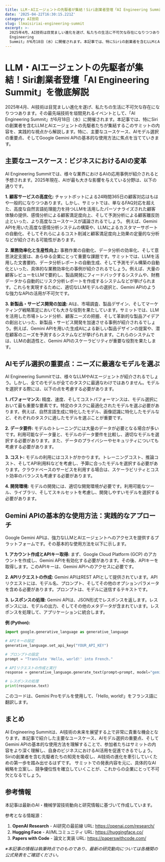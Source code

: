 ```yaml
---
title: LLM・AIエージェントの先駆者が集結！Siri創業者登壇「AI Engineering Summit」を徹底解説
date: '2025-04-22T16:30:15.221Z'
category: AI技術
slug: llmaisiriai-engineering-summit
excerpt: >-
  2025年4月、AI技術は目覚ましい進化を遂げ、私たちの生活に不可欠な存在になりつつあります。その最先端技術を垣間見れるイベントとして、「AI
  Engineering
  Summit」が6月18日（水）に開催されます。本記事では、特にSiriの創業者を含むLLMとAIエージェントの先駆者たちが集結する...
---
```


# LLM・AIエージェントの先駆者が集結！Siri創業者登壇「AI Engineering Summit」を徹底解説

2025年4月、AI技術は目覚ましい進化を遂げ、私たちの生活に不可欠な存在になりつつあります。その最先端技術を垣間見れるイベントとして、「AI Engineering Summit」が6月18日（水）に開催されます。本記事では、特にSiriの創業者を含むLLMとAIエージェントの先駆者たちが集結するこのサミットの内容を、実践的な視点から解説します。特に、主要なユースケース、AIモデル選択の重要点、そしてGoogle Gemini APIの基本的な使用方法に焦点を当てていきます。


## 主要なユースケース：ビジネスにおけるAIの変革

AI Engineering Summitでは、様々な業界におけるAIの応用事例が紹介されると予想されます。2025年現在、AIが最も大きな影響を与えている分野は、以下の通りです。

**1. 顧客サービスの高度化:**  チャットボットによる24時間365日の顧客対応はもはや一般的になりつつあります。しかし、サミットでは、単なるFAQ対応を超えた、高度な自然言語処理能力を持つLLMを活用したパーソナライズされた顧客体験の提供、感情分析による顧客満足度向上、そして予測分析による顧客離反防止といった、より高度なユースケースが議論されるでしょう。  例えば、Gemini APIを用いた高度な感情分析システムの構築や、LLMによるカスタマーサポートの自動化、そしてそれらによるコスト削減と顧客満足度向上効果の定量的な分析などが紹介される可能性があります。

**2. 業務効率化と生産性向上:**  事務作業の自動化、データ分析の効率化、そして意思決定支援は、あらゆる企業にとって重要な課題です。サミットでは、LLMを活用した文書要約、データ分析レポートの自動生成、そして予測モデル構築の自動化といった、具体的な業務効率化の事例が紹介されるでしょう。例えば、大量の顧客レビューをLLMで要約し、製品開発にフィードバックするシステムや、財務データから自動的にリスク分析レポートを作成するシステムなどが挙げられます。これらを実現するために、適切なLLMモデルの選択と、Gemini APIのような強力なAPIの活用が不可欠です。

**3. 新製品・サービス開発の加速:**  AIは、市場調査、製品デザイン、そしてマーケティング戦略策定においても大きな役割を果たしています。サミットでは、LLMを活用した市場トレンド分析、顧客ニーズの把握、そして革新的な製品アイデアの創出といった、新製品・サービス開発を加速させる事例が紹介されるでしょう。例えば、Gemini APIを用いた生成AIによる新しい製品デザインの提案や、潜在顧客のニーズを予測するシステムなどが挙げられます。これらのシステムでは、LLMの創造性と、Gemini APIのスケーラビリティが重要な役割を果たします。


## AIモデル選択の重要点：ニーズに最適なモデルを選ぶ

AI Engineering Summitでは、様々なLLMやAIエージェントが紹介されるでしょう。しかし、全てのモデルが全てのタスクに最適なわけではありません。モデルを選択する際には、以下の点を考慮する必要があります。

**1. パフォーマンス:** 精度、速度、そしてコストパフォーマンスは、モデル選択において最も重要な要素です。特定のタスクに最適化されたモデルを選ぶ必要があります。例えば、自然言語生成に特化したモデル、画像認識に特化したモデルなど、それぞれのタスクに適したモデルを選ぶことが重要です。

**2. データ要件:** モデルのトレーニングには大量のデータが必要となる場合が多いです。利用可能なデータ量と、モデルのデータ要件を比較し、適切なモデルを選択する必要があります。また、データのプライバシーやセキュリティについても考慮する必要があります。

**3. コスト:** モデルの利用にはコストがかかります。トレーニングコスト、推論コスト、そしてAPI利用料などを考慮し、予算に合ったモデルを選択する必要があります。クラウドベースのサービスを利用する場合は、スケーラビリティとコスト効率のバランスも考慮する必要があります。

**4. 開発環境:** モデルの開発には、適切な開発環境が必要です。利用可能なツール、ライブラリ、そしてスキルセットを考慮し、開発しやすいモデルを選択する必要があります。


## Gemini APIの基本的な使用方法：実践的なアプローチ

Google Gemini APIは、強力なLLMとAIエージェントへのアクセスを提供するプラットフォームです。その基本的な使用方法を以下に示します。

**1. アカウント作成とAPIキー取得:** まず、Google Cloud Platform (GCP) のアカウントを作成し、Gemini APIを有効化する必要があります。その後、APIキーを取得します。このAPIキーは、Gemini APIへのアクセスに必要です。

**2. APIリクエストの作成:** Gemini APIはREST APIとして提供されています。APIリクエストには、モデル名、プロンプト、そしてその他のオプションパラメータを含める必要があります。プロンプトは、モデルに送信するテキストです。

**3. レスポンスの処理:** Gemini APIは、JSON形式でレスポンスを返します。レスポンスには、モデルの出力、そしてその他のメタデータが含まれています。レスポンスを処理して、アプリケーションに統合します。

**例 (Python):**

```python
import google.generative_language as generative_language

# APIキーの設定
generative_language.set_api_key("YOUR_API_KEY")

# プロンプトの設定
prompt = "Translate 'Hello, world!' into French."

# APIリクエストの作成と実行
response = generative_language.generate_text(prompt=prompt, model="gemini-pro")

# レスポンスの処理
print(response.text)
```

このコードは、Gemini Proモデルを使用して、「Hello, world!」をフランス語に翻訳します。


## まとめ

AI Engineering Summitは、AI技術の未来を展望する上で非常に貴重な機会となります。本記事で紹介した主要なユースケース、AIモデル選択の重要点、そしてGemini APIの基本的な使用方法を理解することで、参加者たちはサミットの内容をより深く理解し、自身のビジネスにおけるAI活用を促進できるでしょう。  Siriの創業者を含む先駆者たちの知見を吸収し、AI技術の進化を牽引していくための第一歩を踏み出せるはずです。  サミットでの発表内容を元に、具体的なAI戦略を立案し、競争優位性を確立していくことが、これからの企業にとって不可欠となるでしょう。


## 参考情報

本記事は最新のAI・機械学習技術動向と研究情報に基づいて作成しています。

参考となる情報源：
1. **OpenAI Research** - AI研究の最前線
   URL: https://openai.com/research/
2. **Hugging Face** - AI/MLコミュニティ
   URL: https://huggingface.co/
3. **Papers with Code** - 論文と実装
   URL: https://paperswithcode.com/

*※本記事の情報は執筆時点でのものであり、最新の研究動向については各機関の公式発表をご確認ください。*
